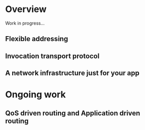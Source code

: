 Overview
========

Work in progress...


Flexible addressing
-------------------


Invocation transport protocol
-----------------------------


A network infrastructure just for your app
------------------------------------------



Ongoing work
============

QoS driven routing and Application driven routing
-------------------------------------------------


